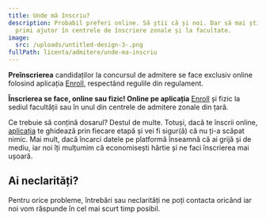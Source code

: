 ```yaml
---
title: Unde mă înscriu?
description: Probabil preferi online. Să știi că și noi. Dar să mai știi că poți
  primi ajutor în centrele de înscriere zonale și la facultate.
image:
  src: /uploads/untitled-design-3-.png
fullPath: licenta/admitere/unde-ma-inscriu
---
```

**Preînscrierea** candidaților la concursul de admitere se face exclusiv online folosind aplicația [Enroll](https://enroll.upt.ro/), respectând regulile din regulament.

**Înscrierea se face, online sau fizic! Online pe aplicația** [Enroll](https://enroll.upt.ro/) și fizic la sediul facultății sau în unul din centrele de admitere zonale din țară.

Ce trebuie să conțină dosarul? Destul de multe. Totuși, dacă te înscrii online, [aplicația](https://enroll.upt.ro/) te ghidează prin fiecare etapă și vei fi sigur(ă) că nu ți-a scăpat nimic. Mai mult, dacă încarci datele pe platformă înseamnă că ai grijă și de mediu, iar noi îți mulțumim că economisești hârtie și ne faci înscrierea mai ușoară.

<Attachment label="Documentele necesare" internal="licenta/admitere/documente-necesare"></Attachment>

<Block color="yellow">

## Ai neclarități?

Pentru orice probleme, întrebări sau neclarități ne poți contacta oricând iar noi vom răspunde în cel mai scurt timp posibil.

<Attachment label="admitere.ac@upt.ro" external="mailto:admitere.ac@upt.ro"></Attachment>

<Attachment label="Facebook" external="https://facebook.com/ac.upt.ro"></Attachment>

</Block>

<Attachment label="Instagram" external="https://www.instagram.com/ac.upt.ro/"></Attachment>